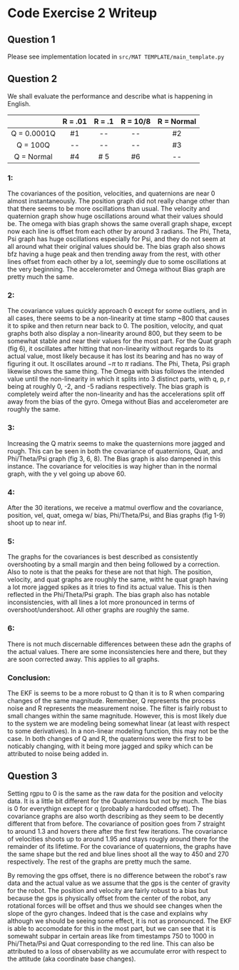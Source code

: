 # Code Exercise 2 Writeup
## Question 1
Please see implementation located in `src/MAT TEMPLATE/main_template.py`

## Question 2
We shall evaluate the performance and describe what is happening in English.

|      | R = .01 | R = .1 | R = 10/8 | R = Normal |
|:----:| :----: | :--: | :--: | :---: |
| Q = 0.0001Q | #1 | -- | -- | #2 |
| Q = 100Q | -- | -- | -- | #3 |
| Q = Normal | #4 | # 5 | #6 | -- |

### 1:
The covariances of the position, velocities, and quaternions are near 0 almost instantaneously. The position graph did not really change other than that there seems to be more oscillations than usual. The velocity and quaternion graph show huge oscillations around what their values should be. The omega with bias graph shows the same overall graph shape, except now each line is offset from each other by around 3 radians. The Phi, Theta, Psi graph has huge oscillations especially for Psi, and they do not seem at all around what their original values should be. The bias graph also shows bfz having a huge peak and then trending away from the rest, with other lines offset from each other by a lot, seemingly due to some oscillations at the very beginning. The accelerometer and Omega without Bias graph are pretty much the same.

### 2:
The covariance values quickly approach 0 except for some outliers, and in all cases, there seems to be a non-linearity at time stamp ~800 that causes it to spike and then return near back to 0. The position, velocity, and quat graphs both also display a non-linearity around 800, but they seem to be somewhat stable and near their values for the most part. For the Quat graph (fig 6), it oscillates after hitting that non-linearity without regards to its actual value, most likely because it has lost its bearing and has no way of figuring it out. It oscillates around $-\pi$ to $\pi$ radians. The Phi, Theta, Psi graph likewise shows the same thing. The Omega with bias follows the intended value until the non-linearity in which it splits into 3 distinct parts, with q, p, r being at roughly 0, -2, and -5 radians respectively. The bias graph is completely weird after the non-linearity and has the accelerations split off away from the bias of the gyro. Omega without Bias and accelerometer are roughly the same. 

### 3:
Increasing the Q matrix seems to make the quasternions more jagged and rough. This can be seen in both the covariance of quaternions, Quat, and Phi/Theta/Psi graph (fig 3, 6, 8). The Bias graph is also dampened in this instance. The covariance for velocities is way higher than in the normal graph, with the y vel going up above 60. 

### 4:
After the 30 iterations, we receive a matmul overflow and the covariance, position, vel, quat, omega w/ bias, Phi/Theta/Psi, and Bias graphs (fig 1-9) shoot up to near inf. 

### 5:
The graphs for the covariances is best described as consistently overshooting by a small margin and then being followed by a correction. Also to note is that the peaks for these are not that high. The position, velocity, and quat graphs are roughly the same, witht he quat graph having a lot more jagged spikes as it tries to find its actual value. This is then reflected in the Phi/Theta/Psi graph. The bias graph also has notable inconsistencies, with all lines a lot more pronounced in terms of overshoot/undershoot. All other graphs are roughly the same.

### 6: 
There is not much discernable differences between these adn the graphs of the actual values. There are some inconsistencies here and there, but they are soon corrected away. This applies to all graphs.

### Conclusion:
The EKF is seems to be a more robust to Q than it is to R when comparing changes of the same magnitude. Remember, Q represents the process noise and R represents the measurement noise. The filter is fairly robust to small changes within the same magnitude. However, this is most likely due to the system we are modeling being somewhat linear (at least with respect to some derivatives). In a non-linear modeling function, this may not be the case. In both changes of Q and R, the quaternions were the first to be noticably changing, with it being more jagged and spiky which can be attributed to noise being added in. 

## Question 3
Setting rgpu to 0 is the same as the raw data for the position and velocity data. It is a little bit different for the Quaternions but not by much. The bias is 0 for everythign except for q (probably a hardcoded offset). The covariance graphs are also worth describing as they seem to be decently different that from before. The covariance of position goes from 7 straight to around 1.3 and hovers there after the first few iterations. The covariance of velocities shoots up to around 1.95 and stays rougly around there for the remainder of its lifetime. For the covariance of quaternions, the graphs have the same shape but the red and blue lines shoot all the way to 450 and 270 respectively. The rest of the graphs are pretty much the same.

By removing the gps offset, there is no difference between the robot's raw data and the actual value as we assume that the gps is the center of gravity for the robot. The position and velocity are fairly robust to a bias but because the gps is physically offset from the center of the robot, any rotational forces will be offset and thus we should see changes when the slope of the gyro changes. Indeed that is the case and explains why although we should be seeing some effect, it is not as pronounced. The EKF is able to accomodate for this in the most part, but we can see that it is somewaht subpar in certain areas like from timestamps 750 to 1000 in Phi/Theta/Psi and Quat corresponding to the red line. This can also be attributed to a loss of observability as we accumulate error with respect to the attitude (aka coordinate base changes). 